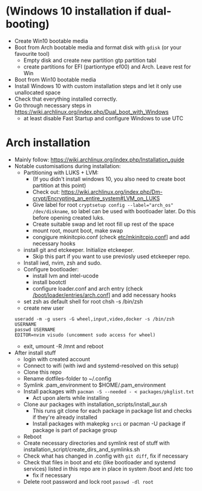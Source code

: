 # (Windows 10 installation if dual-booting) 
- Create Win10 bootable media
- Boot from Arch bootable media and format disk with `gdisk` (or your favourite tool)
    - Empty disk and create new partition gtp partition tabl
    - create partitions for EFI (partiontype ef00) and Arch. Leave rest for Win
- Boot from Win10 bootable media
- Install Windows 10 with custom installation steps and let it only use unallocated space
- Check that everything installed correctly.
- Go through necessary steps in <https://wiki.archlinux.org/index.php/Dual_boot_with_Windows>
    - at least disable Fast Startup and configure Windows to use UTC

# Arch installation
- Mainly follow: https://wiki.archlinux.org/index.php/Installation_guide
- Notable customisations during installation:
    - Partitioning with LUKS + LVM:
        - (If you didn't install windows 10, you also need to create boot partition at this point)
        - Check out: <https://wiki.archlinux.org/index.php/Dm-crypt/Encrypting_an_entire_system#LVM_on_LUKS>
        - Give label for root `cryptsetup config --label="arch_os" /dev/diskname`, so label can be used with bootloader later. Do this before opening created luks.
        - Create suitable swap and let root fill up rest of the space
        - mount root, mount boot, make swap
        - congigure mkinitcpio.conf (check [etc/mkinitcpio.conf](https://github.com/otahontas/dotfiles/blob/master/etc/mkinitcpio.conf)] and add necessary hooks
    - install git and etckeeper. Initialize etckeeper. 
        - Skip this part if you want to use previosly used etckeeper repo.
    - Install iwd, nvim, zsh and sudo.
    - Configure bootloader:
        - install lvm and intel-ucode
        - install bootctl
        - configure loader.conf and arch entry (check [/boot/loader/entries/arch.conf](https://github.com/otahontas/dotfiles/blob/master/boot/loader/entries/arch.conf)] and add necessary hooks
    - set zsh as default shell for root chsh -s /bin/zsh
    - create new user 
    ```
    useradd -m -g users -G wheel,input,video,docker -s /bin/zsh USERNAME
    passwd USERNAME
    EDITOR=nvim visudo (uncomment sudo access for wheel)

    ```
    - exit, umount -R /mnt and reboot
- After install stuff
    - login with created account
    - Connect to wifi (with iwd and systemd-resolved on this setup)
    - Clone this repo 
    - Rename dotfiles-folder to ~/.config
    - Symlink .pam_environment to $HOME/.pam_environment
    - Install packages with `pacman -S --needed - < packages/pkglist.txt`
        - Act upon alerts while installing
    - Clone aur packages with installation_scripts/install_aur.sh
        - This runs git clone for each package in package list and checks if they're already installed
        - Install packages with makepkg `srci` or pacman -U package if package is part of package group
    - Reboot
    - Create necessary directories and symlink rest of stuff with installation_script/create_dirs_and_symlinks.sh
    - Check what has changed in .config with `git diff`, fix if necessary
    - Check that files in boot and etc (like bootloader and systemd services) listed in this repo are in place in system /boot and /etc too
        - fix if necessary
    - Delete root password and lock root `passwd -dl root`
